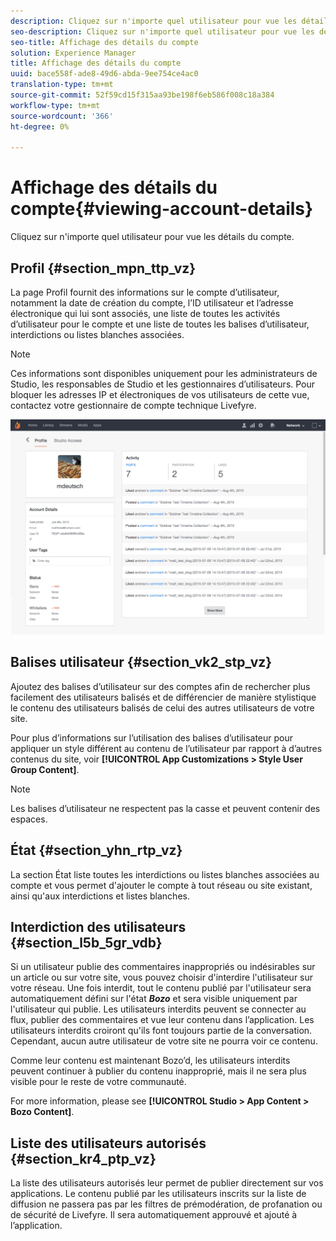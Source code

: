 ```yaml
---
description: Cliquez sur n'importe quel utilisateur pour vue les détails du compte.
seo-description: Cliquez sur n'importe quel utilisateur pour vue les détails du compte.
seo-title: Affichage des détails du compte
solution: Experience Manager
title: Affichage des détails du compte
uuid: bace558f-ade8-49d6-abda-9ee754ce4ac0
translation-type: tm+mt
source-git-commit: 52f59cd15f315aa93be198f6eb586f008c18a384
workflow-type: tm+mt
source-wordcount: '366'
ht-degree: 0%

---
```



# Affichage des détails du compte{#viewing-account-details}

Cliquez sur n&#39;importe quel utilisateur pour vue les détails du compte.

## Profil {#section_mpn_ttp_vz}

La page Profil fournit des informations sur le compte d’utilisateur, notamment la date de création du compte, l’ID utilisateur et l’adresse électronique qui lui sont associés, une liste de toutes les activités d’utilisateur pour le compte et une liste de toutes les balises d’utilisateur, interdictions ou listes blanches associées.

>[!NOTE]
>
>Ces informations sont disponibles uniquement pour les administrateurs de Studio, les responsables de Studio et les gestionnaires d’utilisateurs. Pour bloquer les adresses IP et électroniques de vos utilisateurs de cette vue, contactez votre gestionnaire de compte technique Livefyre.

![](assets/UsersProfile-1024x699.png)

## Balises utilisateur {#section_vk2_stp_vz}

Ajoutez des balises d’utilisateur sur des comptes afin de rechercher plus facilement des utilisateurs balisés et de différencier de manière stylistique le contenu des utilisateurs balisés de celui des autres utilisateurs de votre site.

Pour plus d’informations sur l’utilisation des balises d’utilisateur pour appliquer un style différent au contenu de l’utilisateur par rapport à d’autres contenus du site, voir **[!UICONTROL App Customizations > Style User Group Content]**.

>[!NOTE]
>
>Les balises d’utilisateur ne respectent pas la casse et peuvent contenir des espaces.

## État {#section_yhn_rtp_vz}

La section État liste toutes les interdictions ou listes blanches associées au compte et vous permet d&#39;ajouter le compte à tout réseau ou site existant, ainsi qu&#39;aux interdictions et listes blanches.

## Interdiction des utilisateurs {#section_l5b_5gr_vdb}

Si un utilisateur publie des commentaires inappropriés ou indésirables sur un article ou sur votre site, vous pouvez choisir d&#39;interdire l&#39;utilisateur sur votre réseau. Une fois interdit, tout le contenu publié par l&#39;utilisateur sera automatiquement défini sur l&#39;état ***Bozo*** et sera visible uniquement par l&#39;utilisateur qui publie. Les utilisateurs interdits peuvent se connecter au flux, publier des commentaires et vue leur contenu dans l’application. Les utilisateurs interdits croiront qu&#39;ils font toujours partie de la conversation. Cependant, aucun autre utilisateur de votre site ne pourra voir ce contenu.

Comme leur contenu est maintenant Bozo’d, les utilisateurs interdits peuvent continuer à publier du contenu inapproprié, mais il ne sera plus visible pour le reste de votre communauté.

For more information, please see **[!UICONTROL Studio > App Content > Bozo Content]**.

## Liste des utilisateurs autorisés {#section_kr4_ptp_vz}

La liste des utilisateurs autorisés leur permet de publier directement sur vos applications. Le contenu publié par les utilisateurs inscrits sur la liste de diffusion ne passera pas par les filtres de prémodération, de profanation ou de sécurité de Livefyre. Il sera automatiquement approuvé et ajouté à l’application.
